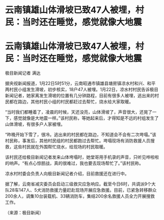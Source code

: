 # 云南镇雄山体滑坡已致47人被埋，村民：当时还在睡觉，感觉就像大地震

# 云南镇雄山体滑坡已致47人被埋，村民：当时还在睡觉，感觉就像大地震

极目新闻记者 满达

据央视新闻报道，1月22日5时51分，云南昭通市镇雄县塘房镇凉水村和兴、和平两村民小组发生滑坡，初步核实，18户47人被埋。1月22日，凉水村村民告诉极目新闻记者，她家离发生滑坡的位置有几分钟路程，目前有很多人被埋，逃出来的村民都在路边，其他村民小组的村民都赶过去帮忙，烧水给大家取暖。

“当时我们都睡着了，凌晨的时候，天还没亮，山体滑坡了，声音很大，还晃了一下，感觉就像是大地震一样。”该村民称，等她起来后，才得知是不远的村组发生了山体滑坡，有很多户人家被埋。

“昨晚开始下雪了，很冷。逃出来的村民都在路边，不知道会不会有二次垮塌。”该村民称，事发后，其他村民组的村民都跑过去帮忙。垮塌现场有消防救援人员搜救，这些村民就在外围帮忙烧水，给现场的村民取暖。

该村民还给极目新闻记者发来山体垮塌时，她堂哥用手机录的声音，只听见哗啦啦的响声。“有点心惊胆战，真的很难过，我也要去现场帮忙了。”该村民称。

凉水村村委会负责人向极目新闻记者介绍，目前救援还在进行中。

据了解，云南省减灾委员会启动三级救灾应急响应。截至今日6时，共调派9个大队28车147人、5犬消防救援力量赶赴现场开展应急救援。目前，已紧急转移群众200余人，调集10台装载机、33辆消防车，集结200余名救援人员全力开展搜救工作。

（来源：极目新闻）

